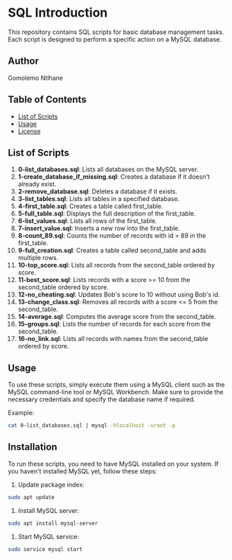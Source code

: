 # SQL Introduction

This repository contains SQL scripts for basic database management tasks. Each script is designed to perform a specific action on a MySQL database.

## Author

Gomolemo Ntlhane

## Table of Contents

- [List of Scripts](#list-of-scripts)
- [Usage](#usage)
- [License](#license)

## List of Scripts

1. **0-list_databases.sql**: Lists all databases on the MySQL server.
2. **1-create_database_if_missing.sql**: Creates a database if it doesn't already exist.
3. **2-remove_database.sql**: Deletes a database if it exists.
4. **3-list_tables.sql**: Lists all tables in a specified database.
5. **4-first_table.sql**: Creates a table called first_table.
6. **5-full_table.sql**: Displays the full description of the first_table.
7. **6-list_values.sql**: Lists all rows of the first_table.
8. **7-insert_value.sql**: Inserts a new row into the first_table.
9. **8-count_89.sql**: Counts the number of records with id = 89 in the first_table.
10. **9-full_creation.sql**: Creates a table called second_table and adds multiple rows.
11. **10-top_score.sql**: Lists all records from the second_table ordered by score.
12. **11-best_score.sql**: Lists records with a score >= 10 from the second_table ordered by score.
13. **12-no_cheating.sql**: Updates Bob's score to 10 without using Bob's id.
14. **13-change_class.sql**: Removes all records with a score <= 5 from the second_table.
15. **14-average.sql**: Computes the average score from the second_table.
16. **15-groups.sql**: Lists the number of records for each score from the second_table.
17. **16-no_link.sql**: Lists all records with names from the second_table ordered by score.

## Usage

To use these scripts, simply execute them using a MySQL client such as the MySQL command-line tool or MySQL Workbench. Make sure to provide the necessary credentials and specify the database name if required.

Example:

```bash
cat 0-list_databases.sql | mysql -hlocalhost -uroot -p
```
## Installation

To run these scripts, you need to have MySQL installed on your system. If you haven't installed MySQL yet, follow these steps:

1. Update package index:

```bash
sudo apt update
```
1. Install MySQL server:

```bash
sudo apt install mysql-server
```
1. Start MySQL service:

```bash
sudo service mysql start
```

